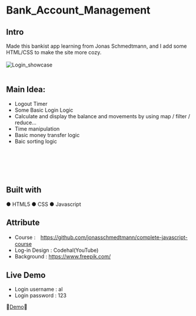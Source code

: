 # Bank_Account_Management

## Intro
Made this bankist app learning from Jonas Schmedtmann, and I add some HTML/CSS to make the site more cozy.
<br>
<br>
![Login_showcase](https://user-images.githubusercontent.com/113175990/230770431-92bfa9ea-9763-4036-8fe1-e1fc05a7dab9.PNG)
<br>
<br>
## Main Idea:
- Logout Timer
- Some Basic Login Logic
- Calculate and display the balance and movements by using map / filter / reduce...
- Time manipulation
- Basic money transfer logic
- Baic sorting logic
<br>
<br>
<br>
<br>

## Built with

● HTML5
● CSS
● Javascript

## Attribute
- Course :　https://github.com/jonasschmedtmann/complete-javascript-course
- Log-in Design : Codehal(YouTube)
- Background : https://www.freepik.com/

## Live Demo
- Login username : al
- Login password : 123

🎈[Demo](https://chi-keke.github.io/Bank_Account_Management//)🎈
